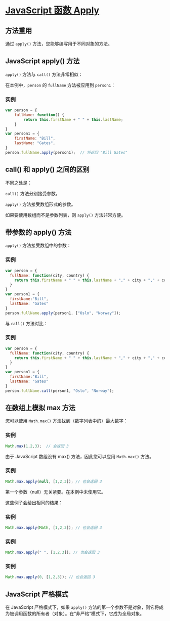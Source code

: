 # [JavaScript 函数 Apply](https://www.w3school.com.cn/js/js_function_apply.asp)

## 方法重用

通过 `apply()` 方法，您能够编写用于不同对象的方法。

## JavaScript apply() 方法

`apply()` 方法与 `call()` 方法非常相似：

在本例中，`person` 的 `fullName` 方法被应用到 `person1`：

### 实例

```javascript
var person = {
    fullName: function() {
        return this.firstName + " " + this.lastName;
    }
}
var person1 = {
    firstName: "Bill",
    lastName: "Gates",
}
person.fullName.apply(person1);  // 将返回 "Bill Gates"
```

## call() 和 apply() 之间的区别

不同之处是：

`call()` 方法分别接受参数。

`apply()` 方法接受数组形式的参数。

如果要使用数组而不是参数列表，则 `apply()` 方法非常方便。

## 带参数的 apply() 方法

`apply()` 方法接受数组中的参数：

### 实例

```javascript
var person = {
  fullName: function(city, country) {
    return this.firstName + " " + this.lastName + "," + city + "," + country;
  }
}
var person1 = {
  firstName:"Bill",
  lastName: "Gates"
}
person.fullName.apply(person1, ["Oslo", "Norway"]);
```

与 `call()` 方法对比：

### 实例

```javascript
var person = {
  fullName: function(city, country) {
    return this.firstName + " " + this.lastName + "," + city + "," + country;
  }
}
var person1 = {
  firstName:"Bill",
  lastName: "Gates"
}
person.fullName.call(person1, "Oslo", "Norway");
```

## 在数组上模拟 max 方法

您可以使用 `Math.max()` 方法找到（数字列表中的）最大数字：

### 实例

```javascript
Math.max(1,2,3);  // 会返回 3
```

由于 JavaScript 数组没有 max() 方法，因此您可以应用 `Math.max()` 方法。

### 实例

```javascript
Math.max.apply(null, [1,2,3]); // 也会返回 3
```

第一个参数（null）无关紧要。在本例中未使用它。

这些例子会给出相同的结果：

### 实例

```javascript
Math.max.apply(Math, [1,2,3]); // 也会返回 3
```

### 实例

```javascript
Math.max.apply(" ", [1,2,3]); // 也会返回 3
```

### 实例

```javascript
Math.max.apply(0, [1,2,3]); // 也会返回 3
```

## JavaScript 严格模式

在 JavaScript 严格模式下，如果 `apply()` 方法的第一个参数不是对象，则它将成为被调用函数的所有者（对象）。在“非严格”模式下，它成为全局对象。